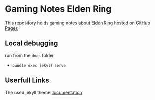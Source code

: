 # Gaming Notes Elden Ring

This repository holds gaming notes about [Elden Ring](https://store.steampowered.com/app/1245620/ELDEN_RING) hosted on [GitHub Pages](https://mooikos.github.io/gaming_notes_total_war_warhammer_3)

## Local debugging

run from the `docs` folder
- `bundle exec jekyll serve`

## Userfull Links

The used jekyll theme [documentation](https://just-the-docs.com)

